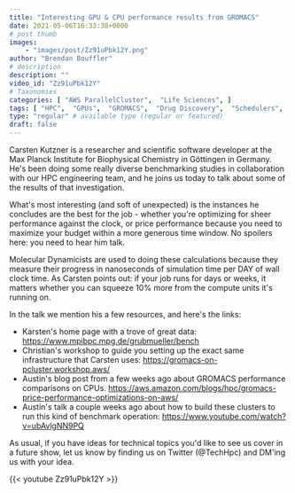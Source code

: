 ```yaml
---
title: "Interesting GPU & CPU performance results from GROMACS"
date: 2021-05-06T16:33:38+0000
# post thumb
images:
    - "images/post/Zz91uPbk12Y.png"
author: "Brendan Bouffler"
# description
description: ""
video_id: "Zz91uPbk12Y"
# Taxonomies
categories: [ "AWS ParallelCluster",  "Life Sciences", ]
tags: [ "HPC",  "GPUs",  "GROMACS",  "Drug Discovery",  "Schedulers",  "CPUs",  "MD",  "High Performance Computing",  "virtualization",  "EC2",  "ParallelCluster",  "Computational Chemistry",  "techshorts", ]
type: "regular" # available type (regular or featured)
draft: false
---
```


Carsten Kutzner is a researcher and scientific software developer at the Max Planck Institute for Biophysical Chemistry in Göttingen in Germany. He's been doing some really diverse benchmarking studies in collaboration with our HPC engineering team, and he joins us today to talk about some of the results of that investigation.

What's most interesting (and soft of unexpected) is the instances he concludes are the best for the job - whether you're optimizing for sheer performance against the clock, or price performance because you need to maximize your budget within a more generous time window. No spoilers here: you need to hear him talk.

Molecular Dynamicists are used to doing these calculations because they measure their progress in nanoseconds of simulation time per DAY of wall clock time. As Carsten points out: if your job runs for days or weeks, it matters whether you can squeeze 10% more from the compute units it's running on.

In the talk we mention his a few resources, and here's the links:

* Karsten's home page with a trove of great data: https://www.mpibpc.mpg.de/grubmueller/bench
* Christian's workshop to guide you setting up the exact same infrastructure that Carsten uses: https://gromacs-on-pcluster.workshop.aws/
* Austin's blog post from a few weeks ago about GROMACS performance comparisons on CPUs. https://aws.amazon.com/blogs/hpc/gromacs-price-performance-optimizations-on-aws/
* Austin's talk a couple weeks ago about how to build these clusters to run this kind of benchmark operation: https://www.youtube.com/watch?v=ubAvlgNN9PQ

As usual, if you have ideas for technical topics you'd like to see us cover in a future show, let us know by finding us on Twitter (@TechHpc) and DM'ing us with your idea.

{{< youtube Zz91uPbk12Y >}}